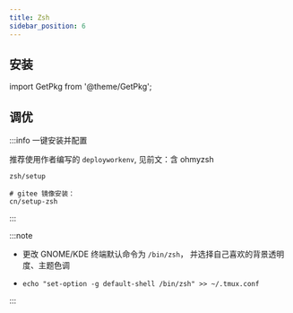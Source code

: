 ```yaml
---
title: Zsh
sidebar_position: 6
---
```


## 安装

import GetPkg from '@theme/GetPkg';

<GetPkg name="zsh" dnf apt pacman/>

## 调优

:::info 一键安装并配置

推荐使用作者编写的 `deployworkenv`, 见前文：含 ohmyzsh

    zsh/setup

    # gitee 镜像安装：
    cn/setup-zsh

:::

:::note

- 更改 GNOME/KDE 终端默认命令为 `/bin/zsh`，
  并选择自己喜欢的背景透明度、主题色调

-     echo "set-option -g default-shell /bin/zsh" >> ~/.tmux.conf

:::

